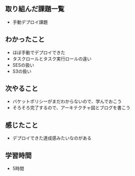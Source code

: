 ## 取り組んだ課題一覧
- 手動デプロイ課題

## わかったこと
 - ほぼ手動でデプロイできた
 - タスクロールとタスク実行ロールの違い
 - SESの扱い
 - S3の扱い  

## 次やること
- バケットポリシーがまだわからないので、学んでおこう
- そろそろ完了するので、アーキテクチャ図とブログを書こう    

## 感じたこと
- デプロイできた達成感みたいなのがある
    
## 学習時間
- 5時間
